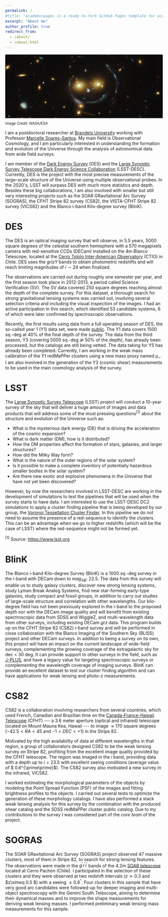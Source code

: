 ```yaml
---
permalink: /
#title: "academicpages is a ready-to-fork GitHub Pages template for academic personal websites"
excerpt: "About me"
author_profile: true
redirect_from:
  - /about/
  - /about.html
---
```


![smiling_lens](../images/smiling_lens_hubble.jpg) <sub>Image Credit: NASA/ESA</sub>


I am a postdoctoral researcher at [Brandeis University](http://www.brandeis.edu/) working with Professor [Marcelle Soares-Santos](https://www.brandeis.edu/departments/physics/people/faculty/soares-santos.html). My main field is Observational Cosmology, and I am particularly interested in understanding the formation and evolution of the Universe through the analysis of astronomical data from wide field surveys.

I am member of the [Dark Energy Survey](https://www.darkenergysurvey.org/) (DES) and the [Large Synoptic Survey Telescope Dark Energy Science Collaboration](www.lsst-desc.org/) (LSST-DESC). Currently, DES is the project with the most precise measurements of the large-scale structure of the Universe using multiple observational probes. In the 2020's, LSST will surpass DES with much more statistics and depth. Besides these big collaborations, I am also involved with smaller but still very interesting projects such as the SOAR GRavitational Arc Survey (SOGRAS), the CFHT Stripe 82 survey (CS82), the VISTA-CFHT Stripe 82 survey (VICS82) and the Blanco i-band Kilo-degree survey (BlinK).     


DES
======
The DES is an optical imaging survey that will observe, in 5.5 years, 5000 square degrees of the celestial southern hemisphere with a 570 megapixels camera with red-sensitive CCDs (DECam) installed on the 4m Blanco Telescope, located at the [Cerro Tololo Inter-American Observatory](www.ctio.noao.edu/) (CTIO) in Chile. DES uses the $grizY$ bands to obtain photometric redshifts and will reach limiting magnitudes of $i \sim 24$ when finalized.

The observations are carried out during roughly one semester per year, and the first season took place in 2012-2013, a period called Science Verification (SV). The SV data covered 250 square degrees reaching almost the depth of the complete survey. For this dataset, a thorough search for strong gravitational lensing systems was carried out, involving several selection criteria and including the visual inspection of the images. I had an active participation in this search, which identified 53 candidate systems, 6 of which were later confirmed by spectroscopic observations.

Recently, the first results using data from a full operating season of DES, the so-called year 1 (Y1) data set, were made [public](https://www.darkenergysurvey.org/news-and-results/publications/). The Y1 data covers 1500 sq.-deg at 40% of the final depth of the survey. The data from the third season, Y3 (covering 5000 sq.-deg at 50% of the depth), has already been processed, but the catalogs are still being vetted. The data taking for Y5 has already been completed. Currently, I am working in the weak mass calibration of the Y1 redMaPPer clusters using a new mass proxy named $\mu_{\star}$. I am also involved in the generation of the Y3 (cosmic shear) measurements to be used in the main cosmology analysis of the survey.     

LSST
======

The [Large Synoptic Survey Telescope](https://www.lsst.org/) (LSST) project will conduct a 10-year survey of the sky that will deliver a huge amount of images and data products that will address some of the most pressing questions<sup>[1]</sup> about the structure and evolution of the Universe such as:

* What is the mysterious dark energy (DE) that is driving the acceleration of the cosmic expansion?
* What is dark matter (DM), how is it distributed?
* How the DM properties affect the formation of stars, galaxies, and larger structures?
* How did the Milky Way form?
* What is the nature of the outer regions of the solar system?
* Is it possible to make a complete inventory of potentially hazardous smaller bodies in the solar system?
* Are there new exotic and explosive phenomena in the Universe that have not yet been discovered?

However, by now the researchers involved in LSST-DESC are working in the development of simulations to test the pipelines that will be used when the survey starts to have data. I am interested to use the LSST-DESC DC2 simulations to apply a cluster finding pipeline that is being developed by our group, the [Voronoi Tessellation Cluster Finder](https://github.com/SSantosLab/vt-clustertools). In this pipeline we do not need to assume the presence of a red-sequence to identify the clusters. This can be an advantage when we go to higher redshifts (which will be the case of LSST) where the red-sequence might not be formed yet.  

<p> <sup>[1]</sup> Source: <a href="https://www.lsst.org/">https://www.lsst.org</a> </p>           

BlinK
======

The Blanco i-band Kilo-degree Survey (BlinK) is a 1000 sq.-deg survey in the i-band with DECam down to $mag_{AB}$: 22.5. The data from this survey will enable us to study galaxy clusters, discover new strong lensing systems, study Lyman Break Analog Systems, find new star-forming early-type galaxies, study compact and fossil groups, in addition to carry out studies of large-scale structure and correlation with other wavelengths. Our kilo-degree field has not been previously explored in the i-band to the proposed depth nor with the DECam image quality and will benefit from existing spectroscopic data from SDSS and WiggleZ, and multi-wavelength data from other surveys, including existing DECam $grz$ data. This program builds up on the CFHT Stripe 82 (CS82) i-band survey and will be performed in close collaboration with the Blanco Imaging of the Southern Sky (BLISS) project and other DECam surveys. In addition to being a survey on its own, this project will have an impact on the current landscape of wide-field surveys, complementing the growing coverage of the extragalactic sky for dec < 30 deg. It can provide support to other surveys in the field, such as [J-PLUS](http://j-plus.es), and have a legacy value for targeting spectroscopic surveys or complementing the wavelength coverage of imaging surveys. BlinK can provide an excellent dataset to test our cluster finding algorithm and can have applications for weak lensing and photo-z measurements.  

CS82
======

CS82 is a collaboration involving researchers from several countries, which used French, Canadian and Brazilian time on
the [Canada-France-Hawaii Telescope](http://www.cfht.hawaii.edu/) (CFHT) --- a 3.6 meter aperture (optical and infrared) telescope located on Mount Mauna Kea, Hawaii --- to image $\approx 170$ square degrees ($-42.5<RA <45$ and $-1<DEC<+1$) in the Stripe 82.

Motivated by the high availability of data at different wavelengths in that region, a group of collaborators designed CS82 to be the weak lensing survey on Stripe 82, profiting from the excellent image quality provided by the CFHT telescope. The region was imaged in the $i$ band, providing data with a depth up to $i=23.5$ with excellent seeing conditions (average value of $ 0.6^{\prime\prime}$). The CS82 survey also motivated a new survey in the infrared, VICS82.

I worked estimating the morphological parameters of the objects by modeling the Point Spread Function (PSF) of the images and fitting brightness profiles to the objects. I carried out several tests to optimize the generation of these morphology catalogs. I have also performed a stack weak lensing analysis for this survey by the combination with the produced shear catalog and the SDSS redMaPPer cluster public catalog. Due to my contributions to the survey I was considered part of the _core team_ of the project.

SOGRAS
======

The SOAR GRavitational Arc Survey (SOGRAS) project observed 47 massive clusters, most of them in Stripe 82, to search for strong lensing features. The observations were made in the $g^{\prime}r^{\prime}i^{\prime}$ bands of the $4.2m$ [SOAR telescope](http://www.ctio.noao.edu/soar/) located at Cerro Pachón (Chile). I participated in the selection of these clusters and they were observed at two redshift intervals ($z\simeq 0.3$ and $z\simeq 0.5 $) with a seeing $\le 0.8^{\prime\prime}$. Four clusters in this sample that have very good arc candidates were followed-up for deeper imaging and multi-object spectroscopy with the Gemini South Telescope, aiming to determine their dynamical masses and to improve the shape measurements for deriving weak lensing masses. I performed preliminary weak lensing mass measurements for this sample.  
